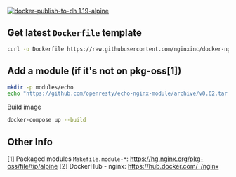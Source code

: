[![docker-publish-to-dh 1.19-alpine](https://github.com/swaglive/docker-nginx/actions/workflows/docker-publish-to-dh.yaml/badge.svg)](https://github.com/swaglive/docker-nginx/actions/workflows/docker-publish-to-dh-1.19-alpine.yaml)

## Get latest `Dockerfile` template
```bash
curl -o Dockerfile https://raw.githubusercontent.com/nginxinc/docker-nginx/master/modules/Dockerfile.alpine
```

## Add a module (if it's not on pkg-oss[1])
```bash
mkdir -p modules/echo
echo "https://github.com/openresty/echo-nginx-module/archive/v0.62.tar.gz" > docker/echo/source
```

Build image
```bash
docker-compose up --build
```

## Other Info
[1] Packaged modules `Makefile.module-*`: https://hg.nginx.org/pkg-oss/file/tip/alpine
[2] DockerHub - nginx: https://hub.docker.com/_/nginx
